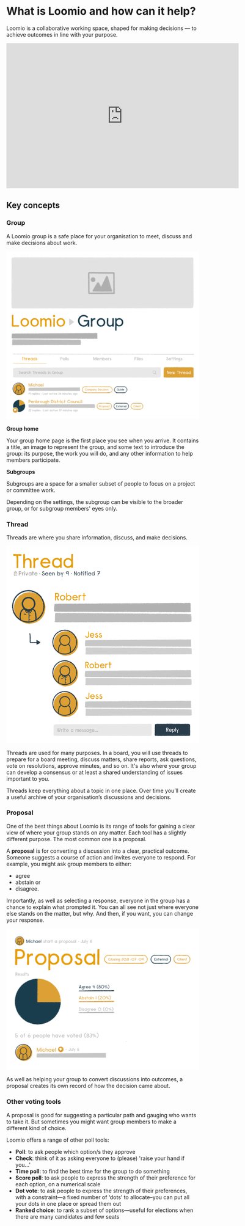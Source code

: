 # What is Loomio and how can it help?

Loomio is a collaborative working space, shaped for making decisions — to achieve outcomes in line with your purpose.

<div class="iframe-container">
<iframe width="608" height="380" src="https://www.youtube.com/embed/Zlzuqsunpxc" title="YouTube video player" frameborder="0" allow="accelerometer; autoplay; clipboard-write; encrypted-media; gyroscope; picture-in-picture" allowfullscreen></iframe>
</div>

## Key concepts

### Group

A Loomio group is a safe place for your organisation to meet, discuss and make decisions about work.

![](Groups.png#width-50)

**Group home**

Your group home page is the first place you see when you arrive. It contains a title, an image to represent the group, and some text to introduce the group: its purpose, the work you will do, and any other information to help members participate.

**Subgroups**

Subgroups are a space for a smaller subset of people to focus on a project or committee work.

Depending on the settings, the subgroup can be visible to the broader group, or for subgroup members' eyes only.

### Thread

Threads are where you share information, discuss, and make decisions.  

![](Threads.png#width-50)

Threads are used for many purposes. In a board, you will use threads to prepare for a board meeting, discuss matters, share reports, ask questions, vote on resolutions, approve minutes, and so on. It's also where your group can develop a consensus or at least a shared understanding of issues important to you.

Threads keep everything about a topic in one place. Over time you’ll create a useful archive of your organisation’s discussions and decisions.

### Proposal

One of the best things about Loomio is its range of tools for gaining a clear view of where your group stands on any matter. Each tool has a slightly different purpose. The most common one is a proposal. 

A **proposal** is for converting a discussion into a clear, practical outcome. Someone suggests a course of action and invites everyone to respond. For example, you might ask group members to either:
- agree
- abstain or 
- disagree. 

Importantly, as well as selecting a response, everyone in the group has a chance to explain what prompted it. You can all see not just where everyone else stands on the matter, but why. And then, if you want, you can change your response. 

![](Proposals.png#width-50)

As well as helping your group to convert discussions into outcomes, a proposal creates its own record of how the decision came about.

### Other voting tools

A proposal is good for suggesting a particular path and gauging who wants to take it. But sometimes you might want group members to make a different kind of choice. 

Loomio offers a range of other poll tools:

- **Poll**: to ask people which option/s they approve
- **Check**: think of it as asking everyone to (please) 'raise your hand if you…'
- **Time poll**: to find the best time for the group to do something
- **Score poll**: to ask people to express the strength of their preference for each option, on a numerical scale
- **Dot vote**: to ask people to express the strength of their preferences, with a constraint—a fixed number of ‘dots’ to allocate–you can put all your dots in one place or spread them out
- **Ranked choice**: to rank a subset of options—useful for elections when there are many candidates and few seats

